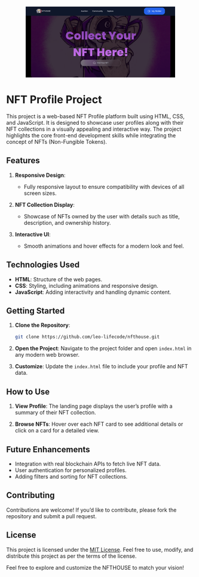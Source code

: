 <p align="center">
<img src="src/nfthouse.png" width="400">
</p>

# NFT Profile Project

This project is a web-based NFT Profile platform built using HTML, CSS, and JavaScript. It is designed to showcase user profiles along with their NFT collections in a visually appealing and interactive way. The project highlights the core front-end development skills while integrating the concept of NFTs (Non-Fungible Tokens).

## Features

1. **Responsive Design**:
   - Fully responsive layout to ensure compatibility with devices of all screen sizes.

2. **NFT Collection Display**:
   - Showcase of NFTs owned by the user with details such as title, description, and ownership history.

3. **Interactive UI**:
   - Smooth animations and hover effects for a modern look and feel.

## Technologies Used

- **HTML**: Structure of the web pages.
- **CSS**: Styling, including animations and responsive design.
- **JavaScript**: Adding interactivity and handling dynamic content.

## Getting Started

1. **Clone the Repository**:
   ```bash
   git clone https://github.com/leo-lifecode/nfthouse.git
   ```

2. **Open the Project**:
   Navigate to the project folder and open `index.html` in any modern web browser.

3. **Customize**:
   Update the `index.html` file to include your profile and NFT data.

## How to Use

1. **View Profile**:
   The landing page displays the user’s profile with a summary of their NFT collection.

2. **Browse NFTs**:
   Hover over each NFT card to see additional details or click on a card for a detailed view.

## Future Enhancements

- Integration with real blockchain APIs to fetch live NFT data.
- User authentication for personalized profiles.
- Adding filters and sorting for NFT collections.

## Contributing

Contributions are welcome! If you’d like to contribute, please fork the repository and submit a pull request.

## License

This project is licensed under the [MIT License](LICENSE). Feel free to use, modify, and distribute this project as per the terms of the license.

Feel free to explore and customize the NFTHOUSE to match your vision!

